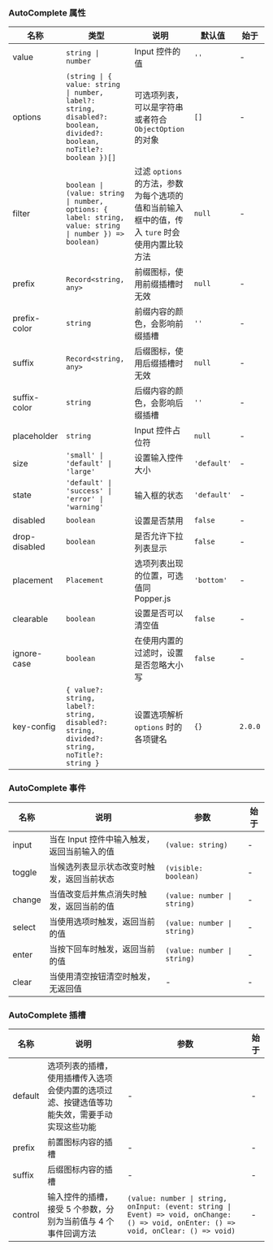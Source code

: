 ### AutoComplete 属性

| 名称          | 类型                                                                                                                  | 说明                                                                                          | 默认值      | 始于    |
| ------------- | --------------------------------------------------------------------------------------------------------------------- | --------------------------------------------------------------------------------------------- | ----------- | ------- |
| value         | `string \| number`                                                                                                    | Input 控件的值                                                                                | `''`        | -       |
| options       | `(string \| { value: string \| number, label?: string, disabled?: boolean, divided?: boolean, noTitle?: boolean })[]` | 可选项列表，可以是字符串或者符合 `ObjectOption` 的对象                                        | `[]`        | -       |
| filter        | `boolean \| (value: string \| number, options: { label: string, value: string \| number }) => boolean)`               | 过滤 `options` 的方法，参数为每个选项的值和当前输入框中的值，传入 `ture` 时会使用内置比较方法 | `null`      | -       |
| prefix        | `Record<string, any>`                                                                                                 | 前缀图标，使用前缀插槽时无效                                                                  | `null`      | -       |
| prefix-color  | `string`                                                                                                              | 前缀内容的颜色，会影响前缀插槽                                                                | `''`        | -       |
| suffix        | `Record<string, any>`                                                                                                 | 后缀图标，使用后缀插槽时无效                                                                  | `null`      | -       |
| suffix-color  | `string`                                                                                                              | 后缀内容的颜色，会影响后缀插槽                                                                | `''`        | -       |
| placeholder   | `string`                                                                                                              | Input 控件占位符                                                                              | `null`      | -       |
| size          | `'small' \| 'default' \| 'large'`                                                                                     | 设置输入控件大小                                                                              | `'default'` | -       |
| state         | `'default' \| 'success' \| 'error' \| 'warning'`                                                                      | 输入框的状态                                                                                  | `'default'` | -       |
| disabled      | `boolean`                                                                                                             | 设置是否禁用                                                                                  | `false`     | -       |
| drop-disabled | `boolean`                                                                                                             | 是否允许下拉列表显示                                                                          | `false`     | -       |
| placement     | `Placement`                                                                                                           | 选项列表出现的位置，可选值同 Popper.js                                                        | `'bottom'`  | -       |
| clearable     | `boolean`                                                                                                             | 设置是否可以清空值                                                                            | `false`     | -       |
| ignore-case   | `boolean`                                                                                                             | 在使用内置的过滤时，设置是否忽略大小写                                                        | `false`     | -       |
| key-config    | `{ value?: string, label?: string, disabled?: string, divided?: string, noTitle?: string }`                           | 设置选项解析 `options` 时的各项键名                                                           | `{}`        | `2.0.0` |

### AutoComplete 事件

| 名称   | 说明                                        | 参数                        | 始于 |
| ------ | ------------------------------------------- | --------------------------- | ---- |
| input  | 当在 Input 控件中输入触发，返回当前输入的值 | `(value: string)`           | -    |
| toggle | 当候选列表显示状态改变时触发，返回当前状态  | `(visible: boolean)`        | -    |
| change | 当值改变后并焦点消失时触发，返回当前的值    | `(value: number \| string)` | -    |
| select | 当使用选项时触发，返回当前的值              | `(value: number \| string)` | -    |
| enter  | 当按下回车时触发，返回当前的值              | `(value: number \| string)` | -    |
| clear  | 当使用清空按钮清空时触发，无返回值          | -                           | -    |

### AutoComplete 插槽

| 名称    | 说明                                                                                         | 参数                                                                                                                                   | 始于 |
| ------- | -------------------------------------------------------------------------------------------- | -------------------------------------------------------------------------------------------------------------------------------------- | ---- |
| default | 选项列表的插槽，使用插槽传入选项会使内置的选项过滤、按键选值等功能失效，需要手动实现这些功能 | -                                                                                                                                      | -    |
| prefix  | 前置图标内容的插槽                                                                           | -                                                                                                                                      | -    |
| suffix  | 后缀图标内容的插槽                                                                           | -                                                                                                                                      | -    |
| control | 输入控件的插槽，接受 5 个参数，分别为当前值与 4 个事件回调方法                               | `(value: number \| string, onInput: (event: string \| Event) => void, onChange: () => void, onEnter: () => void, onClear: () => void)` | -    |
